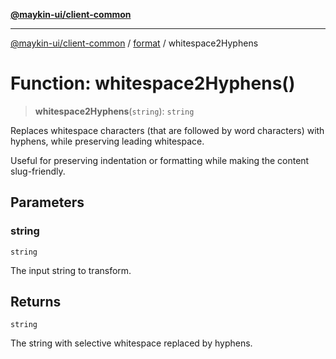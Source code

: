 [**@maykin-ui/client-common**](../../README.md)

***

[@maykin-ui/client-common](../../README.md) / [format](../README.md) / whitespace2Hyphens

# Function: whitespace2Hyphens()

> **whitespace2Hyphens**(`string`): `string`

Replaces whitespace characters (that are followed by word characters) with hyphens,
while preserving leading whitespace.

Useful for preserving indentation or formatting while making the content slug-friendly.

## Parameters

### string

`string`

The input string to transform.

## Returns

`string`

The string with selective whitespace replaced by hyphens.
